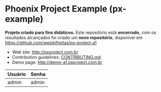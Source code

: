 # Phoenix Project Example (px-example)

**Projeto criado para fins didáticos.**
Este repositório está **encerrado**, com os resultados alcançados foi criado um **novo repositório**, disponível em https://github.com/wesleifreitas/px-project-a1

* Web site: http://pxproject.com.br
* Contribution guidelines: [CONTRIBUTING.md](https://github.com/wesleifreitas/px-project-a1/blob/master/CONTRIBUTING.md)
* Demo page: http://demo-a1.pxproject.com.br

Usuário     | Senha
------------ | -------------
admin | admin

[license-image]: https://img.shields.io/github/license/mashape/apistatus.svg?style=flat
[license-url]: LICENSE

[angularJs-image]: https://img.shields.io/badge/angularJs-v1.*-blue.svg?style=flat
[angularJs-url]: https://angularjs.org/
